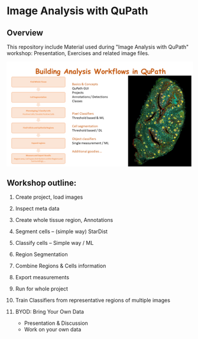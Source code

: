 # Image Analysis with QuPath  

## Overview

This repository include Material used during "Image Analysis with QuPath" workshop: Presentation, Exercises and related image files. 

<p align="center">
<img src="https://github.com/WIS-MICC-CellObservatory/QuPathTutorial/blob/main/WorkshopOverview.png" width="750" title="Overview">
	</p>

## Workshop outline:  

1. Create project, load images
2. Inspect meta data
3. Create whole tissue region, Annotations
4. Segment cells – (simple way) StarDist
5. Classify cells – Simple way / ML 
6. Region Segmentation 
7. Combine Regions & Cells information
8. Export measurements 
9. Run for whole project

10. Train Classifiers from representative regions of multiple images

11. BYOD: Bring Your Own Data
	- Presentation & Discussion
	- Work on your own data 
 
  
